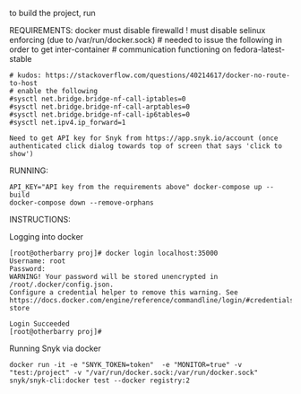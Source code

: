 to build the project, run

REQUIREMENTS:
    docker
    must disable firewalld
    ! must disable selinux enforcing (due to /var/run/docker.sock)
    # needed to issue the following in order to get inter-container
    # communication functioning on fedora-latest-stable

    # kudos: https://stackoverflow.com/questions/40214617/docker-no-route-to-host
    # enable the following
    #sysctl net.bridge.bridge-nf-call-iptables=0
    #sysctl net.bridge.bridge-nf-call-arptables=0
    #sysctl net.bridge.bridge-nf-call-ip6tables=0
    #sysctl net.ipv4.ip_forward=1

    Need to get API key for Snyk from https://app.snyk.io/account (once authenticated click dialog towards top of screen that says 'click to show')

RUNNING:

    API_KEY="API key from the requirements above" docker-compose up --build
    docker-compose down --remove-orphans

INSTRUCTIONS:

Logging into docker

    [root@otherbarry proj]# docker login localhost:35000
    Username: root
    Password: 
    WARNING! Your password will be stored unencrypted in /root/.docker/config.json.
    Configure a credential helper to remove this warning. See
    https://docs.docker.com/engine/reference/commandline/login/#credentials-store

    Login Succeeded
    [root@otherbarry proj]# 

Running Snyk via docker

    docker run -it -e "SNYK_TOKEN=token"  -e "MONITOR=true" -v "test:/project" -v "/var/run/docker.sock:/var/run/docker.sock" snyk/snyk-cli:docker test --docker registry:2